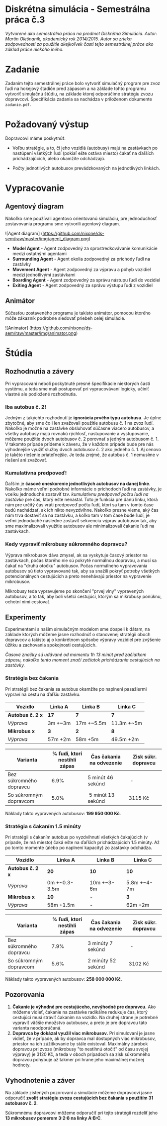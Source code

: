 # Diskrétna simulácia - Semestrálna práca č.3

*Vytvorené ako semestrálna práca na predmet Diskrétna Simulácia. Autor: Martin Olešnaník, akademický rok 2014/2015. Autor sa zrieka zodpovednosti za použitie akejkoľvek časti tejto semestrálnej práce ako základ práce niekoho iného.*

# Zadanie

Zadaním tejto semestrálnej práce bolo vytvoriť simulačný program pre zvoz ľudí na hokejový
štadión pred zápasom a na základe tohto programu vytvoriť simulačnú štúdiu, na základe ktorej odporúčime stratégiu zvozu dopravcovi. Špecifikácia zadania sa nachádza v priloženom dokumente ``zadanie.pdf``.

# Požadovaný výstup

Dopravcovi máme poskytnúť:

*	Voľbu stratégie, a to, či jeho vozidlá (autobusy) majú na zastávkach po nastúpení všetkých ľudí (pokiaľ ešte ostáva miesto) čakať na ďaľších prichádzajúcich, alebo okamžite odchádzajú.

*	Počty jednotlivých autobusov prevádzkovaných na jednotlivých linkách.

# Vypracovanie

## Agentový diagram

Nakoľko sme používali agentovo orientovanú simuláciu, pre jednoduchosť zostavovania programu sme vytvorili agentový diagram.

![Agent diagram]
(https://github.com/nixone/ds-sem/raw/master/img/agent_diagram.png)

*	**Model Agent** - Agent zodpovedný za sprostredkovávanie komunikácie medzi ostatnými agentami
*	**Surrounding Agent** - Agent okolia zodpovedný za príchody ľudí na zastávky
*	**Movement Agent** - Agent zodpovedný za výpravu a pohyb vozidiel medzi jednotlivými zastávkami
*	**Boarding Agent** - Agent zodpovedný za správu nástupu ľudí do vozidiel
*	**Exiting Agent** - Agent zodpovedný za správu výstupu ľudí z vozidiel

## Animátor

Súčasťou zostaveného programu je takisto animátor, pomocou ktorého môže zákazník podrobne sledovať priebeh celej simulácie.

![Animator]
(https://github.com/nixone/ds-sem/raw/master/img/animator.png)

# Štúdia

## Rozhodnutia a závery

Pri vypracovaní neboli poskytnuté presné špecifikácie niektorých častí systému, a teda sme mali postupovať pri vypracovávaní logicky, učiniť vlastné ale podložené rozhodnutia.

### Iba autobus č. 2!

Jedným z takýchto rozhodnutí je **ignorácia prvého typu autobusu**. Je úplne zbytočné, aby sme
čo i len zvažovali použitie autobusu č. 1 na zvoz ľudí. Nakoľko je možné na zastávke obsluhovať súčasne viacero autobusov, a všetky autobusy majú rovnakú rýchlosť, nastupovanie a vystupovanie, môžeme použitie dvoch autobusov č. 2 porovnať s jedným autobusom č. 1. V takomto prípade prídeme k záveru, že v každom prípade bude pre nás výhodnejšie využiť služby dvoch autobusov č. 2 ako jedného č. 1. Aj cenovo je takéto riešenie priateľnejšie. Je teda zrejmé, že autobus č. 1 nemusíme v riešení ani zvažovať.

### Kumulatívna predpoveď!

Ďaľším je **časové oneskorenie jednotlivých autobusov na danej linke**. Nakoľko máme veľmi podrobné informácie o príchodoch ľudí na zastávky, je vcelku jednoduché zostaviť tzv. *kumulatívnu predpoveď počtu ľudí na zastávke* pre čas, ktorý ešte nenastal. Toto je funkcia pre danú linku, ktorá nám pre určitý čas vráti predpoveď počtu ľudí, ktorí sa tam v tomto čase budú nachádzať, ak ich nikto nevyzdvihne. Nakoľko presne vieme, aký čas nám trva dostaviť sa na zastávku, a koľko tam v tom čase bude ľudí, je veľmi jednoduché následne zostaviť sekvenciu výprav autobusov tak, aby sme maximalizovali využitie autobusov ale minimalizovali čakanie ľudí na zastávkach.

### Kedy vypraviť mikrobusy súkromného dopravcu?

Výprava mikrobusov dáva zmysel, ak sa vyskytuje časový priestor na zastávkach, počas ktorého nie sú pokryté normálnou dopravou, a musí sa čakať na "druhú otočku" autobusov. Počas normálneho vypravovania autobusov sú tieto vypravované tak, aby sa snažili pokryť potreby všetkých potencionálnych cestujúcich a preto nenehávajú priestor na vypravenie mikrobusov.

Mikrobusy teda vypravujeme po skončení "prvej vlny" vypravených autobusov, a to tak, aby boli všetci cestujúci, ktorým sa mikrobusy ponúknu, ochotní nimi cestovať.

## Experimenty

Experimentami s našim simulačným modelom sme dospeli k dátam, na základe ktorých môžeme jasne rozhodnúť o stanovenej stratégii oboch dopravcov a takisto aj o konkrétnom spôsobe výpravy vozidiel pre zvýšenie úžitku a zachovania spokojnosti cestujúcich.

*Časové značky sú udávané od momentu 1h 13 minút pred začiatkom zápasu, nakoľko tento moment značí začiatok prichádzania cestujúcich na zastávky.* 

### Stratégia bez čakania

Pri stratégii bez čakania sa autobus okamžite po naplnení pasažiermi vypraví na cestu na ďaľšiu zastávku.

 Vozidlo | Linka A | Linka B | Linka C
 --- | --- | --- | ---
 **Autobus č. 2 x** | **17** | **7** | **7**
 *Výprava* | 3m +~3m | 17m +~5.5m | 11.3m +~5m
 **Mikrobus x** | **3** | **2** | **8**
 *Výprava* | 57m +2m | 58m +5m | 49.5m +2m

 Varianta | % ľudí, ktorí nestihli zápas | Čas čakania na odvezenie | Zisk súkr. dopravcu
 --- | --- | --- | ---
 Bez súkromného dopravcu | 6.9% | 5 minút 46 sekúnd | -
 So súkromným dopravcom | 5.0% | 5 minút 13 sekúnd | 3115 Kč

Náklady takto vypravených autobusov: **199 950 000 Kč**.
 
### Stratégia s čakaním 1.5 minúty

Pri stratégii s čakaním autobus po vyzdvihnutí všetkých čakajúcich (v prípade, že má miesto) čaká ešte na ďaľších prichádzajúcich 1.5 minúty. Až po tomto momente (alebo po naplnení kapacity) zo zastávky odchádza.

 Vozidlo | Linka A | Linka B | Linka C
 --- | --- | --- | ---
 **Autobus č. 2 x** | **20** | **10** | **10**
 *Výprava* | 0m +~0.3-3.5m | 10m +~3-6m | 5.8m +~4-7m
 **Mikrobus x** | **10** | - | **3**
 *Výprava* | 58m +1.5m | - | 62m +2m

 Varianta | % ľudí, ktorí nestihli zápas | Čas čakania na odvezenie | Zisk súkr. dopravcu
 --- | --- | --- | ---
 Bez súkromného dopravcu | 7.9% | 3 minúty 7 sekúnd | -
 So súkromným dopravcom | 5.6% | 2 minúty 52 sekúnd | 3102 Kč

Náklady takto vypravených autobusov: **258 000 000 Kč**.

## Pozorovania

1.	**Čakanie je výhodné pre cestujúceho, nevýhodné pre dopravcu.** Ako môžeme vidieť, čakanie na zastávke radikálne redukuje čas, ktorý cestujúci musí stráviť čakaním na vozidlo. Na druhej strane je potrebné vypraviť väčšie množstvo autobusov, a preto je pre dopravcu táto varianta neodporúčaná.
2. **Dopravca by dokázal využil viac mikrobusov.** Pri simulovaní je jasne vidieť, že v prípade, ak by dopravca mal dostupných viac mikrobusov, priestor na ich zúžitkovanie by stále existoval. Maximálny zárobok dopravcu pri zvoze (mikrobusy "to nestihnú otočiť" od času svojej výpravy) je 3120 Kč, a teda v oboch prípadoch sa zisk súkromného dopravcu pohybuje až takmer pri hrane jeho maximálnej možnej hodnoty.

## Vyhodnotenie a záver

Na základe zistených pozorovaní a simulácie môžeme dopravcovi jasne odporučiť **zvoliť stratégiu zvozu cestujúcich bez čakania s použitím 31 autobusov č. 2**.

Súkromnému dopravcovi môžeme odporučiť pri tejto stratégii rozdeliť jeho **13 mikrobusov pomerom 3:2:8 na linky A:B:C**.

